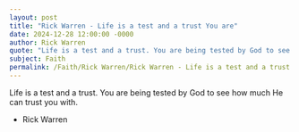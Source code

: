 ```yaml
---
layout: post
title: "Rick Warren - Life is a test and a trust You are"
date: 2024-12-28 12:00:00 -0000
author: Rick Warren
quote: "Life is a test and a trust. You are being tested by God to see how much He can trust you with."
subject: Faith
permalink: /Faith/Rick Warren/Rick Warren - Life is a test and a trust You are
---
```


Life is a test and a trust. You are being tested by God to see how much He can trust you with.

- Rick Warren
